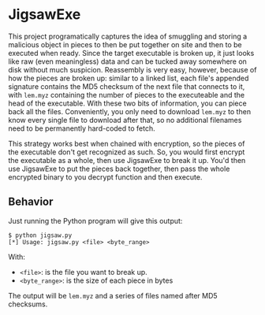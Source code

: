 # JigsawExe

This project programatically captures the idea of smuggling and storing a malicious object in pieces to then be put together on site and then to be executed when ready. Since the target executable is broken up, it just looks like raw (even meaningless) data and can be tucked away somewhere on disk without much suspicion. Reassembly is very easy, however, because of how the pieces are broken up: similar to a linked list, each file's appended signature contains the MD5 checksum of the next file that connects to it, with `lem.myz` containing the number of pieces to the executeable and the head of the executable. With these two bits of information, you can piece back all the files. Conveniently, you only need to download `lem.myz` to then know every single file to download after that, so no additional filenames need to be permanently hard-coded to fetch.

This strategy works best when chained with encryption, so the pieces of the executable don't get recognized as such. So, you would first encrypt the executable as a whole, then use JigsawExe to break it up. You'd then use JigsawExe to put the pieces back together, then pass the whole encrypted binary to you decrypt function and then execute.

## Behavior
Just running the Python program will give this output:
```
$ python jigsaw.py          
[*] Usage: jigsaw.py <file> <byte_range>
```
With:
- `<file>`: is the file you want to break up.
- `<byte_range>`: is the size of each piece in bytes

The output will be `lem.myz` and a series of files named after MD5 checksums.